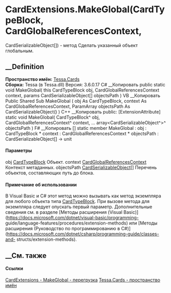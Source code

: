 # CardExtensions.MakeGlobal(CardTypeBlock, CardGlobalReferencesContext,
CardSerializableObject[]) - метод
Сделать указанный объект глобальным.
## __Definition
 **Пространство имён:** [Tessa.Cards](N_Tessa_Cards.htm)  
 **Сборка:** Tessa (в Tessa.dll) Версия: 3.6.0.17
C# __Копировать
     public static void MakeGlobal(
    	this CardTypeBlock obj,
    	CardGlobalReferencesContext context,
    	params CardSerializableObject[] objectsPath
    )
VB __Копировать
    <ExtensionAttribute>
    Public Shared Sub MakeGlobal ( 
    	obj As CardTypeBlock,
    	context As CardGlobalReferencesContext,
    	ParamArray objectsPath As CardSerializableObject()
    )
C++ __Копировать
     public:
    [ExtensionAttribute]
    static void MakeGlobal(
    	CardTypeBlock^ obj, 
    	CardGlobalReferencesContext^ context, 
    	... array<CardSerializableObject^>^ objectsPath
    )
F# __Копировать
     [<ExtensionAttribute>]
    static member MakeGlobal : 
            obj : CardTypeBlock * 
            context : CardGlobalReferencesContext * 
            objectsPath : CardSerializableObject[] -> unit 
#### Параметры
obj [CardTypeBlock](T_Tessa_Cards_CardTypeBlock.htm)
    Объект.
context
[CardGlobalReferencesContext](T_Tessa_Cards_CardGlobalReferencesContext.htm)
    Контекст метаданных.
objectsPath
[CardSerializableObject](T_Tessa_Cards_CardSerializableObject.htm)[]
    Перечень объектов, составляющих путь до блока.
#### Примечание об использовании
В Visual Basic и C# этот метод можно вызывать как метод экземпляра для любого
объекта типа [CardTypeBlock](T_Tessa_Cards_CardTypeBlock.htm). При вызове
метода для экземпляра следует опускать первый параметр. Дополнительные
сведения см. в разделе [Методы расширения (Visual
Basic)](https://docs.microsoft.com/dotnet/visual-basic/programming-
guide/language-features/procedures/extension-methods) или [Методы расширения
(Руководство по программированию в
C#)](https://docs.microsoft.com/dotnet/csharp/programming-guide/classes-and-
structs/extension-methods).
##  __См. также
#### Ссылки
[CardExtensions - ](T_Tessa_Cards_CardExtensions.htm)
[MakeGlobal - перегрузка](Overload_Tessa_Cards_CardExtensions_MakeGlobal.htm)
[Tessa.Cards - пространство имён](N_Tessa_Cards.htm)
